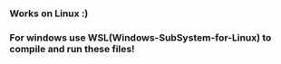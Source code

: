 ### Works on Linux :)
### For windows use WSL(Windows-SubSystem-for-Linux) to compile and run these files!
